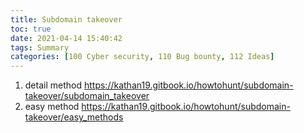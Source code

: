 ```yaml
---
title: Subdomain takeover
toc: true
date: 2021-04-14 15:40:42
tags: Summary
categories: [100 Cyber security, 110 Bug bounty, 112 Ideas]
---
```


1. detail method https://kathan19.gitbook.io/howtohunt/subdomain-takeover/subdomain_takeover
1. easy method https://kathan19.gitbook.io/howtohunt/subdomain-takeover/easy_methods

